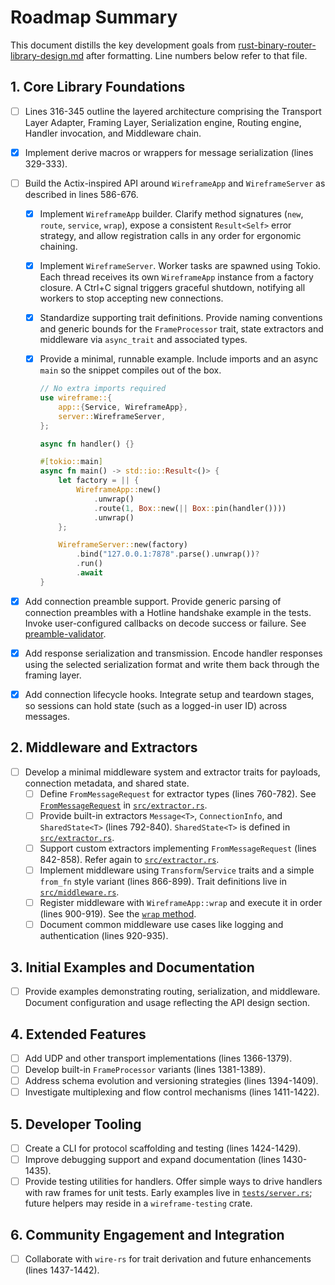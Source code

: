 # Roadmap Summary

This document distills the key development goals from
[rust-binary-router-library-design.md](rust-binary-router-library-design.md)
after formatting. Line numbers below refer to that file.

## 1. Core Library Foundations

- [ ] Lines 316-345 outline the layered architecture comprising the Transport
  Layer Adapter, Framing Layer, Serialization engine, Routing engine, Handler
  invocation, and Middleware chain.

- [x] Implement derive macros or wrappers for message serialization (lines
  329-333).

- [ ] Build the Actix-inspired API around `WireframeApp` and `WireframeServer`
  as described in lines 586-676.

  - [x] Implement `WireframeApp` builder. Clarify method signatures (`new`,
    `route`, `service`, `wrap`), expose a consistent `Result<Self>` error
    strategy, and allow registration calls in any order for ergonomic chaining.

  - [x] Implement `WireframeServer`. Worker tasks are spawned using Tokio. Each
    thread receives its own `WireframeApp` instance from a factory closure. A
    Ctrl+C signal triggers graceful shutdown, notifying all workers to stop
    accepting new connections.

  - [x] Standardize supporting trait definitions. Provide naming conventions and
    generic bounds for the `FrameProcessor` trait, state extractors and
    middleware via `async_trait` and associated types.

  - [x] Provide a minimal, runnable example. Include imports and an async `main`
    so the snippet compiles out of the box.

    ```rust
    // No extra imports required
    use wireframe::{
        app::{Service, WireframeApp},
        server::WireframeServer,
    };

    async fn handler() {}

    #[tokio::main]
    async fn main() -> std::io::Result<()> {
        let factory = || {
            WireframeApp::new()
                .unwrap()
                .route(1, Box::new(|| Box::pin(handler())))
                .unwrap()
        };

        WireframeServer::new(factory)
            .bind("127.0.0.1:7878".parse().unwrap())?
            .run()
            .await
    }
    ```

- [x] Add connection preamble support. Provide generic parsing of connection
  preambles with a Hotline handshake example in the tests. Invoke
  user-configured callbacks on decode success or failure. See
  [preamble-validator](preamble-validator.md).

- [x] Add response serialization and transmission. Encode handler responses
  using the selected serialization format and write them back through the
  framing layer.

- [x] Add connection lifecycle hooks. Integrate setup and teardown stages, so
  sessions can hold state (such as a logged-in user ID) across messages.

## 2. Middleware and Extractors

- [ ] Develop a minimal middleware system and extractor traits for payloads,
  connection metadata, and shared state.
  - [ ] Define `FromMessageRequest` for extractor types (lines 760-782). See
    [`FromMessageRequest`][from-message-request] in
    [`src/extractor.rs`](../src/extractor.rs).
  - [ ] Provide built-in extractors `Message<T>`, `ConnectionInfo`, and
    `SharedState<T>` (lines 792-840). `SharedState<T>` is defined in
    [`src/extractor.rs`](../src/extractor.rs#L54-L87).
  - [ ] Support custom extractors implementing `FromMessageRequest` (lines
    842-858). Refer again to [`src/extractor.rs`](../src/extractor.rs#L39-L52).
  - [ ] Implement middleware using `Transform`/`Service` traits and a simple
    `from_fn` style variant (lines 866-899). Trait definitions live in
    [`src/middleware.rs`](../src/middleware.rs#L71-L84).
  - [ ] Register middleware with `WireframeApp::wrap` and execute it in order
    (lines 900-919). See the [`wrap` method](../src/app.rs#L73-L84).
  - [ ] Document common middleware use cases like logging and authentication
    (lines 920-935).

## 3. Initial Examples and Documentation

- [ ] Provide examples demonstrating routing, serialization, and middleware.
  Document configuration and usage reflecting the API design section.

## 4. Extended Features

- [ ] Add UDP and other transport implementations (lines 1366-1379).
- [ ] Develop built-in `FrameProcessor` variants (lines 1381-1389).
- [ ] Address schema evolution and versioning strategies (lines 1394-1409).
- [ ] Investigate multiplexing and flow control mechanisms (lines 1411-1422).

## 5. Developer Tooling

- [ ] Create a CLI for protocol scaffolding and testing (lines 1424-1429).
- [ ] Improve debugging support and expand documentation (lines 1430-1435).
- [ ] Provide testing utilities for handlers. Offer simple ways to drive
  handlers with raw frames for unit tests. Early examples live in
  [`tests/server.rs`](../tests/server.rs); future helpers may reside in a
  `wireframe-testing` crate.

## 6. Community Engagement and Integration

- [ ] Collaborate with `wire-rs` for trait derivation and future enhancements
  (lines 1437-1442).

[from-message-request]: ../src/extractor.rs#L39-L52

